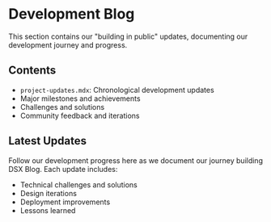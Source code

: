 # Development Blog

This section contains our "building in public" updates, documenting our development journey and progress.

## Contents

- `project-updates.mdx`: Chronological development updates
- Major milestones and achievements
- Challenges and solutions
- Community feedback and iterations

## Latest Updates

Follow our development progress here as we document our journey building DSX Blog. Each update includes:
- Technical challenges and solutions
- Design iterations
- Deployment improvements
- Lessons learned

